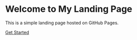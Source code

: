 <!DOCTYPE html>
<html lang="en">
<head>
</head>
<body>
    <h1>Welcome to My Landing Page</h1>
    <p>This is a simple landing page hosted on GitHub Pages.</p>
    <a href="#">Get Started</a>
</body>
</html>
